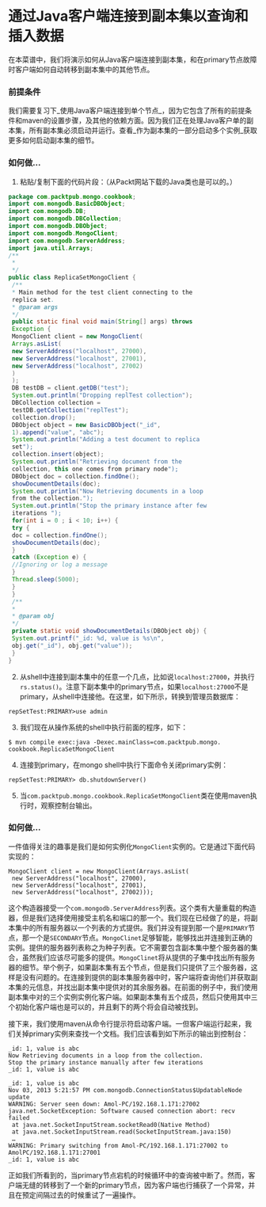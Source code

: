 # 通过Java客户端连接到副本集以查询和插入数据

在本菜谱中，我们将演示如何从Java客户端连接到副本集，和在primary节点故障时客户端如何自动转移到副本集中的其他节点。


### 前提条件
我们需要复习下_使用Java客户端连接到单个节点_，因为它包含了所有的前提条件和maven的设置步骤，及其他的依赖方面。因为我们正在处理Java客户单的副本集，所有副本集必须启动并运行。查看_作为副本集的一部分启动多个实例_获取更多如何启动副本集的细节。


### 如何做...
1. 粘贴/复制下面的代码片段：（从Packt网站下载的Java类也是可以的。）
```java
package com.packtpub.mongo.cookbook;
import com.mongodb.BasicDBObject;
import com.mongodb.DB;
import com.mongodb.DBCollection;
import com.mongodb.DBObject;
import com.mongodb.MongoClient;
import com.mongodb.ServerAddress;
import java.util.Arrays;
/**
 *
 */
public class ReplicaSetMongoClient {
 /**
 * Main method for the test client connecting to the
 replica set.
 * @param args
 */
 public static final void main(String[] args) throws
 Exception {
 MongoClient client = new MongoClient(
 Arrays.asList(
 new ServerAddress("localhost", 27000),
 new ServerAddress("localhost", 27001),
 new ServerAddress("localhost", 27002)
 )
 );
 DB testDB = client.getDB("test");
 System.out.println("Dropping replTest collection");
 DBCollection collection =
 testDB.getCollection("replTest");
 collection.drop();
 DBObject object = new BasicDBObject("_id",
 1).append("value", "abc");
 System.out.println("Adding a test document to replica
 set");
 collection.insert(object);
 System.out.println("Retrieving document from the
 collection, this one comes from primary node");
 DBObject doc = collection.findOne();
 showDocumentDetails(doc);
 System.out.println("Now Retrieving documents in a loop
 from the collection.");
 System.out.println("Stop the primary instance after few
 iterations ");
 for(int i = 0 ; i < 10; i++) {
 try {
 doc = collection.findOne();
 showDocumentDetails(doc);
 }
 catch (Exception e) {
 //Ignoring or log a message
 }
 Thread.sleep(5000);
 }
 }
 /**
 *
 * @param obj
 */
 private static void showDocumentDetails(DBObject obj) {
 System.out.printf("_id: %d, value is %s\n",
 obj.get("_id"), obj.get("value"));
 }
}
```

2. 从shell中连接到副本集中的任意一个几点，比如说`localhost:27000`，并执行`rs.status()`。注意下副本集中的primary节点，如果`localhost:27000`不是primary，从shell中连接他。在这里，如下所示，转换到管理员数据库：
```
repSetTest:PRIMARY>use admin
```

3. 我们现在从操作系统的shell中执行前面的程序，如下：
```
$ mvn compile exec:java -Dexec.mainClass=com.packtpub.mongo.
cookbook.ReplicaSetMongoClient
```

4. 连接到primary，在mongo shell中执行下面命令关闭primary实例：
```
repSetTest:PRIMARY> db.shutdownServer()
```

5. 当`com.packtpub.mongo.cookbook.ReplicaSetMongoClient`类在使用maven执行时，观察控制台输出。


### 如何做...
一件值得关注的趣事是我们是如何实例化`MongoClient`实例的。它是通过下面代码实现的：
```
MongoClient client = new MongoClient(Arrays.asList(
 new ServerAddress("localhost", 27000),
 new ServerAddress("localhost", 27001),
 new ServerAddress("localhost", 27002)));
```
这个构造器接受一个`com.mongodb.ServerAddress`列表。这个类有大量重载的构造器，但是我们选择使用接受主机名和端口的那一个。我们现在已经做了的是，将副本集中的所有服务器以一个列表的方式提供。我们并没有提到那一个是`PRIMARY`节点，那一个是`SECONDARY`节点。`MongoClinet`足够智能，能够找出并连接到正确的实例。提供的服务器列表称之为种子列表。它不需要包含副本集中整个服务器的集合，虽然我们应该尽可能多的提供。`MongoClinet`将从提供的子集中找出所有服务器的细节。举个例子，如果副本集有五个节点，但是我们只提供了三个服务器，这样是没有问题的。在连接到提供的副本集服务器中时，客户端将查询他们并获取副本集的元信息，并找出副本集中提供对的其余服务器。在前面的例子中，我们使用副本集中对的三个实例实例化客户端。如果副本集有五个成员，然后只使用其中三个初始化客户端也是可以的，并且剩下的两个将会自动被找到。

接下来，我们使用maven从命令行提示符启动客户端。一但客户端运行起来，我们关掉primary实例来查找一个文档。我们应该看到如下所示的输出到控制台：
```
_id: 1, value is abc
Now Retrieving documents in a loop from the collection.
Stop the primary instance manually after few iterations
_id: 1, value is abc

_id: 1, value is abc
Nov 03, 2013 5:21:57 PM com.mongodb.ConnectionStatus$UpdatableNode update
WARNING: Server seen down: Amol-PC/192.168.1.171:27002
java.net.SocketException: Software caused connection abort: recv failed
 at java.net.SocketInputStream.socketRead0(Native Method)
 at java.net.SocketInputStream.read(SocketInputStream.java:150)
 …
WARNING: Primary switching from Amol-PC/192.168.1.171:27002 to AmolPC/192.168.1.171:27001
_id: 1, value is abc
```

正如我们所看到的，当primary节点宕机的时候循环中的查询被中断了。然而，客户端无缝的转移到了一个新的primary节点，因为客户端也行捕获了一个异常，并且在预定间隔过去的时候重试了一遍操作。

